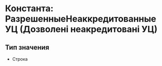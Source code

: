﻿# Константа: РазрешенныеНеаккредитованныеУЦ (Дозволені неакредитовані УЦ)

## Тип значения

- Строка

